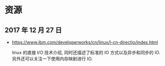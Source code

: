 # 资源

## 2017 年 12 月 27 日

+   https://www.ibm.com/developerworks/cn/linux/l-cn-directio/index.html

    linux 的直接 I/O 技术介绍, 同时还描述了标准的 IO 方式以及异步和同步的 IO. 另外还可以关注一下使用内存映射进行 IO.